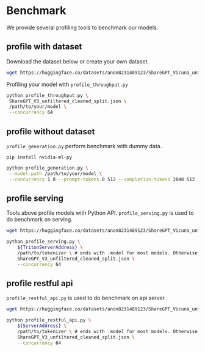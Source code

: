 # Benchmark

We provide several profiling tools to benchmark our models.

## profile with dataset

Download the dataset below or create your own dataset.

```bash
wget https://huggingface.co/datasets/anon8231489123/ShareGPT_Vicuna_unfiltered/resolve/main/ShareGPT_V3_unfiltered_cleaned_split.json
```

Profiling your model with `profile_throughput.py`

```bash
python profile_throughput.py \
 ShareGPT_V3_unfiltered_cleaned_split.json \
 /path/to/your/model \
 --concurrency 64
```

## profile without dataset

`profile_generation.py` perform benchmark with dummy data.

```shell
pip install nvidia-ml-py
```

```bash
python profile_generation.py \
 --model-path /path/to/your/model \
 --concurrency 1 8 --prompt-tokens 0 512 --completion-tokens 2048 512
```

## profile serving

Tools above profile models with Python API. `profile_serving.py` is used to do benchmark on serving.

```bash
wget https://huggingface.co/datasets/anon8231489123/ShareGPT_Vicuna_unfiltered/resolve/main/ShareGPT_V3_unfiltered_cleaned_split.json

python profile_serving.py \
    ${TritonServerAddress} \
    /path/to/tokenizer \ # ends with .model for most models. Otherwise, please pass model_path/triton_models/tokenizer.
    ShareGPT_V3_unfiltered_cleaned_split.json \
    --concurrency 64
```

## profile restful api

`profile_restful_api.py` is used to do benchmark on api server.

```bash
wget https://huggingface.co/datasets/anon8231489123/ShareGPT_Vicuna_unfiltered/resolve/main/ShareGPT_V3_unfiltered_cleaned_split.json

python profile_restful_api.py \
    ${ServerAddress} \
    /path/to/tokenizer \ # ends with .model for most models. Otherwise, please pass model_path/triton_models/tokenizer.
    ShareGPT_V3_unfiltered_cleaned_split.json \
    --concurrency 64
```
